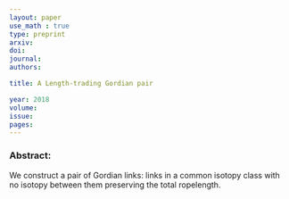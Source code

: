 ```yaml
---
layout: paper
use_math : true
type: preprint
arxiv: 
doi: 
journal:
authors:

title: A Length-trading Gordian pair

year: 2018
volume: 
issue: 
pages: 
---
```

### Abstract:

We construct a pair of Gordian links: links in a common isotopy class with no isotopy between them preserving the total ropelength.
